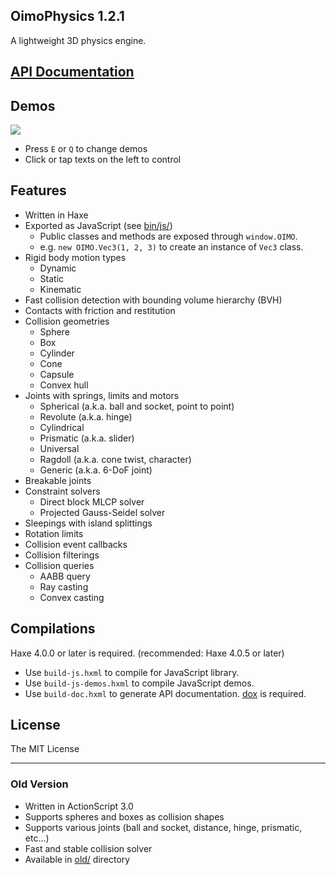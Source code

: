 OimoPhysics 1.2.1
---

A lightweight 3D physics engine.

## [API Documentation](https://saharan.github.io/OimoPhysics/)

## Demos
<a href="https://el-ement.com/etc/oimo/demos/"><img src="https://el-ement.com/etc/oimo/demos/thumbnail.png"></a>
* Press `E` or `Q` to change demos
* Click or tap texts on the left to control

## Features
* Written in Haxe
* Exported as JavaScript (see [bin/js/](./bin/js))
	* Public classes and methods are exposed through `window.OIMO`.
	* e.g. `new OIMO.Vec3(1, 2, 3)` to create an instance of `Vec3` class.
* Rigid body motion types
	* Dynamic
	* Static
	* Kinematic
* Fast collision detection with bounding volume hierarchy (BVH)
* Contacts with friction and restitution
* Collision geometries
	* Sphere
	* Box
	* Cylinder
	* Cone
	* Capsule
	* Convex hull
* Joints with springs, limits and motors
	* Spherical (a.k.a. ball and socket, point to point)
	* Revolute (a.k.a. hinge)
	* Cylindrical
	* Prismatic (a.k.a. slider)
	* Universal
	* Ragdoll (a.k.a. cone twist, character)
	* Generic (a.k.a. 6-DoF joint)
* Breakable joints
* Constraint solvers
	* Direct block MLCP solver
	* Projected Gauss-Seidel solver
* Sleepings with island splittings
* Rotation limits
* Collision event callbacks
* Collision filterings
* Collision queries
	* AABB query
	* Ray casting
	* Convex casting

## Compilations
Haxe 4.0.0 or later is required. (recommended: Haxe 4.0.5 or later)
* Use `build-js.hxml` to compile for JavaScript library.
* Use `build-js-demos.hxml` to compile JavaScript demos.
* Use `build-doc.hxml` to generate API documentation. [dox](https://github.com/HaxeFoundation/dox) is required.

## License
The MIT License

---

### Old Version
* Written in ActionScript 3.0
* Supports spheres and boxes as collision shapes
* Supports various joints (ball and socket, distance, hinge, prismatic, etc...)
* Fast and stable collision solver
* Available in [old/](./old) directory
